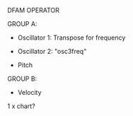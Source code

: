 DFAM OPERATOR

GROUP A: 
- Oscillator 1: Transpose for frequency
- Oscillator 2: "osc3freq"

- Pitch

GROUP B: 
- Velocity


1 x chart?